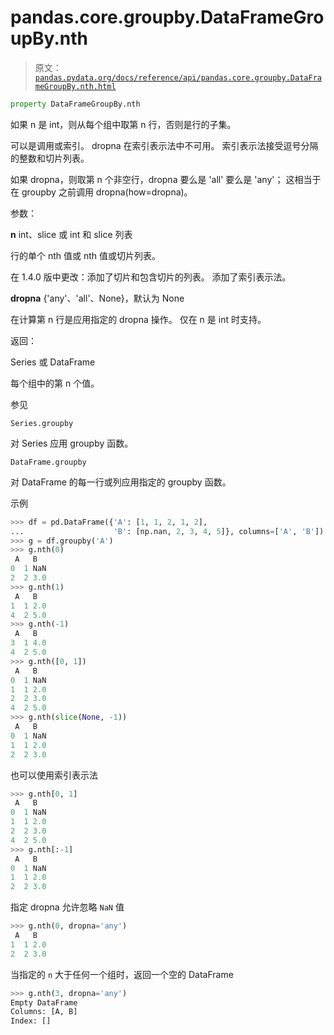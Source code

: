 # pandas.core.groupby.DataFrameGroupBy.nth

> 原文：[`pandas.pydata.org/docs/reference/api/pandas.core.groupby.DataFrameGroupBy.nth.html`](https://pandas.pydata.org/docs/reference/api/pandas.core.groupby.DataFrameGroupBy.nth.html)

```py
property DataFrameGroupBy.nth
```

如果 n 是 int，则从每个组中取第 n 行，否则是行的子集。

可以是调用或索引。 dropna 在索引表示法中不可用。 索引表示法接受逗号分隔的整数和切片列表。

如果 dropna，则取第 n 个非空行，dropna 要么是 'all' 要么是 'any'； 这相当于在 groupby 之前调用 dropna(how=dropna)。

参数：

**n** int、slice 或 int 和 slice 列表

行的单个 nth 值或 nth 值或切片列表。

在 1.4.0 版中更改：添加了切片和包含切片的列表。 添加了索引表示法。

**dropna** {'any'、'all'、None}，默认为 None

在计算第 n 行是应用指定的 dropna 操作。 仅在 n 是 int 时支持。

返回：

Series 或 DataFrame

每个组中的第 n 个值。

参见

`Series.groupby`

对 Series 应用 groupby 函数。

`DataFrame.groupby`

对 DataFrame 的每一行或列应用指定的 groupby 函数。

示例

```py
>>> df = pd.DataFrame({'A': [1, 1, 2, 1, 2],
...                    'B': [np.nan, 2, 3, 4, 5]}, columns=['A', 'B'])
>>> g = df.groupby('A')
>>> g.nth(0)
 A   B
0  1 NaN
2  2 3.0
>>> g.nth(1)
 A   B
1  1 2.0
4  2 5.0
>>> g.nth(-1)
 A   B
3  1 4.0
4  2 5.0
>>> g.nth([0, 1])
 A   B
0  1 NaN
1  1 2.0
2  2 3.0
4  2 5.0
>>> g.nth(slice(None, -1))
 A   B
0  1 NaN
1  1 2.0
2  2 3.0 
```

也可以使用索引表示法

```py
>>> g.nth[0, 1]
 A   B
0  1 NaN
1  1 2.0
2  2 3.0
4  2 5.0
>>> g.nth[:-1]
 A   B
0  1 NaN
1  1 2.0
2  2 3.0 
```

指定 dropna 允许忽略 `NaN` 值

```py
>>> g.nth(0, dropna='any')
 A   B
1  1 2.0
2  2 3.0 
```

当指定的 `n` 大于任何一个组时，返回一个空的 DataFrame

```py
>>> g.nth(3, dropna='any')
Empty DataFrame
Columns: [A, B]
Index: [] 
```
